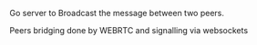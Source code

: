 Go server to Broadcast the message between two peers.

Peers bridging done by WEBRTC and signalling via websockets


